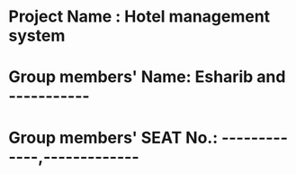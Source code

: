 # Project Name : Hotel management system


# Group members' Name: Esharib and -----------


# Group members' SEAT No.: -------------,-------------



